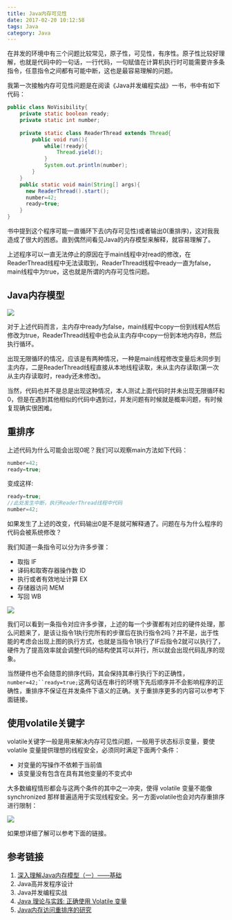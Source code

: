 ```yaml
---
title: Java内存可见性
date: 2017-02-20 10:12:58
tags: Java
category: Java
---
```

在并发的环境中有三个问题比较常见，原子性，可见性，有序性。原子性比较好理解，也就是代码中的一句话，一行代码，一句赋值在计算机执行时可能需要许多条指令，任意指令之间都有可能中断，这也是最容易理解的问题。

我第一次接触内存可见性问题是在阅读《Java并发编程实战》一书，书中有如下代码：

```java
public class NoVisibility{
    private static boolean ready;
    private static int number;
    
    private static class ReaderThread extends Thread{
        public void run(){
            while(!ready){
                Thread.yield();
            }
            System.out.println(number);
        }
    }
    public static void main(String[] args){
      new ReaderThread().start();
      number=42;
      ready=true;
    }
}
```
书中提到这个程序可能一直循环下去(内存可见性)或者输出0(重排序)，这对我我造成了很大的困惑。直到偶然间看见Java的内存模型来解释，就容易理解了。

上述程序可以一直无法停止的原因在于main线程中对read的修改，在ReaderThread线程中无法读取到，ReaderThread线程中ready一直为false，main线程中为true，这也就是所谓的内存可见性问题。

<!--more-->

## Java内存模型

![](/images/59.png)

对于上述代码而言，主内存中ready为false，main线程中copy一份到线程A然后修改为true，ReaderThread线程中也会从主内存中copy一份到本地内存B，然后执行循环。

出现无限循环的情况，应该是有两种情况，一种是main线程修改变量后未同步到主内存，二是ReaderThread线程直接从本地线程读取，未从主内存读取(第一次从主内存读取时，ready还未修改)。

当然，代码也并不是总是出现这种情况，本人测试上面代码时并未出现无限循环和0，但是在遇到其他相似的代码中遇到过，并发问题有时候就是概率问题，有时候复现确实很困难。

## 重排序
上述代码为什么可能会出现0呢？我们可以观察main方法如下代码：
```java
number=42;
ready=true;
```
变成这样:
```java
ready=true;
//此处发生中断，执行ReaderThread线程中代码
number=42;
```
如果发生了上述的改变，代码输出0是不是就可解释通了。问题在与为什么程序的代码会被系统修改？

我们知道一条指令可以分为许多步骤：
- 取指 IF
- 译码和取寄存器操作数 ID
- 执行或者有效地址计算 EX
- 存储器访问 MEM
- 写回 WB

![](/images/74.png)

我们可以看到一条指令对应许多步骤，上述的每一个步骤都有对应的硬件处理，那么问题来了，是该让指令1执行完所有的步骤后在执行指令2吗？并不是，出于性能的考虑会出现上图的执行方式，也就是当指令1执行了IF后指令2就可以执行了，硬件为了提高效率就会调整代码的结构使其可以并行，所以就会出现代码乱序的现象。

当然硬件也不会随意的排序代码，其会保持其串行执行下的正确性，`number=42;``ready=true;`这两句话在串行的环境下先后顺序并不会影响程序的正确性，重排序不保证在并发条件下语义的正确。关于重排序更多的内容可以参考下面链接。

## 使用volatile关键字
volatile关键字一般是用来解决内存可见性问题，一般用于状态标示变量，要使 volatile 变量提供理想的线程安全，必须同时满足下面两个条件：
- 对变量的写操作不依赖于当前值
- 该变量没有包含在具有其他变量的不变式中

大多数编程情形都会与这两个条件的其中之一冲突，使得 volatile 变量不能像 synchronized 那样普遍适用于实现线程安全。另一方面volatile也会对内存重排序进行限制：

![](/images/75.png)

如果想详细了解可以参考下面的链接。

## 参考链接
1. [深入理解Java内存模型（一）——基础](http://www.infoq.com/cn/articles/java-memory-model-1)
2. Java高并发程序设计
3. Java并发编程实战
4. [Java 理论与实践: 正确使用 Volatile 变量](http://www.ibm.com/developerworks/cn/java/j-jtp06197.html)
5. [Java内存访问重排序的研究](http://tech.meituan.com/java-memory-reordering.html)
